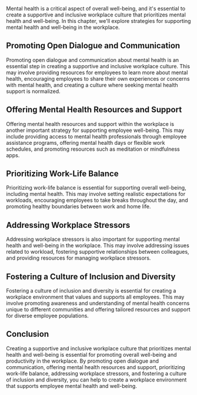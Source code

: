 
Mental health is a critical aspect of overall well-being, and it's essential to create a supportive and inclusive workplace culture that prioritizes mental health and well-being. In this chapter, we'll explore strategies for supporting mental health and well-being in the workplace.

Promoting Open Dialogue and Communication
-----------------------------------------

Promoting open dialogue and communication about mental health is an essential step in creating a supportive and inclusive workplace culture. This may involve providing resources for employees to learn more about mental health, encouraging employees to share their own experiences or concerns with mental health, and creating a culture where seeking mental health support is normalized.

Offering Mental Health Resources and Support
--------------------------------------------

Offering mental health resources and support within the workplace is another important strategy for supporting employee well-being. This may include providing access to mental health professionals through employee assistance programs, offering mental health days or flexible work schedules, and promoting resources such as meditation or mindfulness apps.

Prioritizing Work-Life Balance
------------------------------

Prioritizing work-life balance is essential for supporting overall well-being, including mental health. This may involve setting realistic expectations for workloads, encouraging employees to take breaks throughout the day, and promoting healthy boundaries between work and home life.

Addressing Workplace Stressors
------------------------------

Addressing workplace stressors is also important for supporting mental health and well-being in the workplace. This may involve addressing issues related to workload, fostering supportive relationships between colleagues, and providing resources for managing workplace stressors.

Fostering a Culture of Inclusion and Diversity
----------------------------------------------

Fostering a culture of inclusion and diversity is essential for creating a workplace environment that values and supports all employees. This may involve promoting awareness and understanding of mental health concerns unique to different communities and offering tailored resources and support for diverse employee populations.

Conclusion
----------

Creating a supportive and inclusive workplace culture that prioritizes mental health and well-being is essential for promoting overall well-being and productivity in the workplace. By promoting open dialogue and communication, offering mental health resources and support, prioritizing work-life balance, addressing workplace stressors, and fostering a culture of inclusion and diversity, you can help to create a workplace environment that supports employee mental health and well-being.
